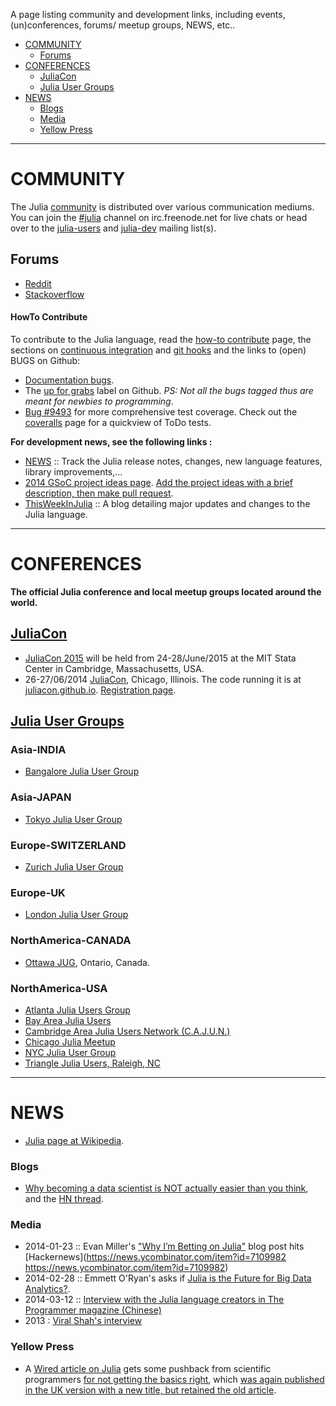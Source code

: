 A page listing community and development links, including events, (un)conferences, forums/ meetup groups, NEWS, etc..

- [COMMUNITY](#community)
   - [Forums](#forums)
- [CONFERENCES](#conferences)
   - [JuliaCon](#juliacon)
   - [Julia User Groups](#julia-user-groups)
- [NEWS](#news)
   - [Blogs](#blogs)
   - [Media](#media)
   - [Yellow Press](#yellow-press)

----

# COMMUNITY
The Julia [community](http://julialang.org/community/) is distributed over various communication mediums. You can join the [#julia](http://webchat.freenode.net/?channels=julia) channel on irc.freenode.net for live chats or head over to the [julia-users](https://groups.google.com/forum/?fromgroups=#!forum/julia-users) and [julia-dev](https://groups.google.com/forum/?fromgroups=#!forum/julia-dev) mailing list(s).

## Forums
- [Reddit](http://www.reddit.com/r/Julia/)
- [Stackoverflow](http://stackoverflow.com/questions/tagged/julia-lang)

#### HowTo Contribute
To contribute to the Julia language, read the [how-to contribute](https://github.com/JuliaLang/julia/blob/master/CONTRIBUTING.md) page, the sections on [continuous integration](https://github.com/svaksha/Julia.jl/blob/master/Build-Automation.md#continuous-integration) and [git hooks](https://github.com/svaksha/Julia.jl/blob/master/Build-Automation.md#git-hooks) and the links to (open) BUGS on Github:
+ [Documentation bugs](https://github.com/JuliaLang/julia/issues?q=is%3Aopen+is%3Aissue+label%3Adoc).
+ The [up for grabs](https://github.com/JuliaLang/julia/labels/up%20for%20grabs) label on Github. _PS: Not all the bugs tagged thus are meant for newbies to programming_.
+ [Bug #9493](https://github.com/JuliaLang/julia/issues/9493) for more comprehensive test coverage. Check out the [coveralls](https://coveralls.io/r/timholy/julia) page for a quickview of ToDo tests.

__For development news, see the following links :__
+ [NEWS](https://github.com/JuliaLang/julia/blob/master/NEWS.md) :: Track the Julia release notes, changes, new language features, library improvements,...
+ [2014 GSoC project ideas page](http://julialang.org/gsoc/2014/). [Add the project ideas with a brief description, then make pull request](https://github.com/JuliaLang/julialang.github.com/blob/master/gsoc/2014/index.md). 
+ [ThisWeekInJulia](http://thisweekinjulia.github.io) :: A blog detailing major updates and changes to the Julia language.

----

# CONFERENCES
__The official Julia conference and local meetup groups located around the world.__

## [JuliaCon](http://juliacon.org/)
+ [JuliaCon 2015](http://juliacon.org/) will be held from 24-28/June/2015 at the MIT Stata Center in Cambridge, Massachusetts, USA.
+ 26-27/06/2014 [JuliaCon](http://juliacon.org/), Chicago, Illinois. The code running it is at [juliacon.github.io](https://github.com/JuliaCon/juliacon.github.io). [Registration page](http://juliacon.eventbrite.com/).

## [Julia User Groups](http://julia.meetup.com)

### Asia-INDIA
- [Bangalore Julia User Group](http://www.meetup.com/Bangalore-JULIA-User-Group/)

### Asia-JAPAN
- [Tokyo Julia User Group](http://juliatokyo.connpass.com/event/6891/)

### Europe-SWITZERLAND
- [Zurich Julia User Group](http://www.meetup.com/Zurich-Julia-User-Group/)

### Europe-UK
- [London Julia User Group](http://www.meetup.com/London-Julia-User-Group/)

### NorthAmerica-CANADA
- [Ottawa JUG](http://www.meetup.com/Ottawa-Julia-Meetup/), Ontario, Canada.

### NorthAmerica-USA
- [Atlanta Julia Users Group](http://www.meetup.com/Atlanta-Julia-Users-Group/)
- [Bay Area Julia Users](http://www.meetup.com/Bay-Area-Julia-Users/)
- [Cambridge Area Julia Users Network (C.A.J.U.N.)](http://www.meetup.com/julia-cajun/)
- [Chicago Julia Meetup](http://www.meetup.com/JuliaChicago/)
- [NYC Julia User Group](http://www.meetup.com/NYC-Julia-User-Group/)
- [Triangle Julia Users, Raleigh, NC](http://www.meetup.com/Triangle-Julia-Users/)

----

# NEWS
- [Julia page at Wikipedia](https://en.wikipedia.org/wiki/Julia_%28programming_language%29).

### Blogs
- [Why becoming a data scientist is NOT actually easier than you think](https://medium.com/cs-math/5b65b548069b), and the [HN thread](https://news.ycombinator.com/item?id=4658391).

### Media
- 2014-01-23 :: Evan Miller's ["Why I’m Betting on Julia"](http://www.evanmiller.org/why-im-betting-on-julia.html) blog post hits [Hackernews](https://news.ycombinator.com/item?id=7109982 https://news.ycombinator.com/item?id=7109982)
- 2014-02-28 :: Emmett O'Ryan's asks if [Julia is the Future for Big Data Analytics?](http://news.dice.com/2014/02/28/julia-future-big-data-analytics/).
- 2014-03-12 :: [Interview with the Julia language creators in The Programmer magazine (Chinese)](http://www.csdn.net/article/2014-03-12/2818732)
- 2013 : [Viral Shah's interview](http://analyticsindiamag.com/interview-viral-shah-co-creator-of-julia/)

### Yellow Press 
- A [Wired article on Julia](http://www.wired.com/wiredenterprise/2014/02/julia/) gets some pushback from scientific programmers [for not getting the basics right](http://scientopia.org/blogs/goodmath/2014/02/04/everyone-stop-implementing-programming-languages-right-now-its-been-solved/), which [was again published in the UK version with a new title, but retained the old article](http://www.wired.co.uk/news/archive/2014-02/04/julia).


